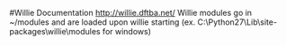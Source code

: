 #Willie Documentation
http://willie.dftba.net/
Willie modules go in ~/modules and are loaded upon willie starting (ex. C:\Python27\Lib\site-packages\willie\modules for windows)